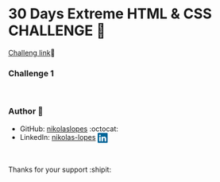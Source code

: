 # 30 Days Extreme HTML &amp; CSS CHALLENGE 🤯

[Challeng link](https://dev.to/somanathgoudar/30dayschallenge-30-days-extreme-html-css-challenge-50k1)🎈

<h3>Challenge 1</h3>


</br>

### Author 👾

- GitHub: [nikolaslopes](https://github.com/nikolaslopes) :octocat:
- LinkedIn: [nikolas-lopes](https://www.linkedin.com/in/nikolas-lopes-b06524209/) <img src="github-default-assets/linkedin-icon.svg" alt="linkedin" align="center" height="20">

<br>
  
<p>Thanks for your support :shipit:

